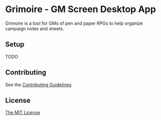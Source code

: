 # Grimoire - GM Screen Desktop App

Grimoire is a tool for GMs of pen and paper RPGs to help organize campaign notes and sheets.

## Setup

TODO

## Contributing

See the [Contributing Guidelines](CONTRIBUTING.md)

## License

[The MIT License](LICENSE)
